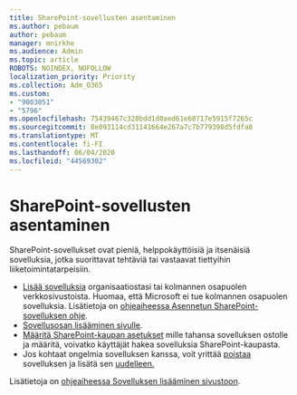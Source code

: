 ```yaml
---
title: SharePoint-sovellusten asentaminen
ms.author: pebaum
author: pebaum
manager: mnirkhe
ms.audience: Admin
ms.topic: article
ROBOTS: NOINDEX, NOFOLLOW
localization_priority: Priority
ms.collection: Adm_O365
ms.custom:
- "9003051"
- "5796"
ms.openlocfilehash: 75439467c320bdd1d0aed61e60717e5915f7265c
ms.sourcegitcommit: 8e093114cd31141664e267a7c7b779398d5fdfa8
ms.translationtype: MT
ms.contentlocale: fi-FI
ms.lasthandoff: 06/04/2020
ms.locfileid: "44569302"
---
```

# <a name="install-sharepoint-apps"></a>SharePoint-sovellusten asentaminen

SharePoint-sovellukset ovat pieniä, helppokäyttöisiä ja itsenäisiä sovelluksia, jotka suorittavat tehtäviä tai vastaavat tiettyihin liiketoimintatarpeisiin.

- [Lisää sovelluksia](https://support.microsoft.com/office/ef9c0dbd-7fe1-4715-a1b0-fe3bc81317cb) organisaatiostasi tai kolmannen osapuolen verkkosivustoista. Huomaa, että Microsoft ei tue kolmannen osapuolen sovelluksia. Lisätietoja on [ohjeaiheessa Asennetun SharePoint-sovelluksen ohje](https://support.office.com/article/get-help-for-a-sharepoint-app-you-installed-fd98af7f-6af0-4573-8360-8f5631c6ab21).
-   [Sovellusosan lisääminen sivulle](https://support.microsoft.com/office/6f06c0b7-44b8-4c69-b4ad-85197eee8d78).
-   [Määritä SharePoint-kaupan asetukset](https://docs.microsoft.com/sharepoint/configure-sharepoint-store-settings) mille tahansa sovelluksen ostolle ja määritä, voivatko käyttäjät hakea sovelluksia SharePoint-kaupasta.
-   Jos kohtaat ongelmia sovelluksen kanssa, voit yrittää [poistaa](https://support.microsoft.com/office/03198d1b-c33b-498d-9469-af641a587d6c) sovelluksen ja lisätä sen [uudelleen.](https://support.microsoft.com/office/ef9c0dbd-7fe1-4715-a1b0-fe3bc81317cb)

Lisätietoja on [ohjeaiheessa Sovelluksen lisääminen sivustoon](https://support.microsoft.com/office/f9c0dbd-7fe1-4715-a1b0-fe3bc81317cb).